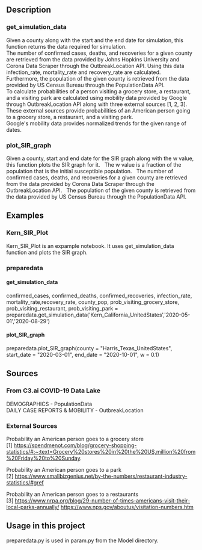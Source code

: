 ## Description
### get_simulation_data
Given a county along with the start and the end date for simulation, this function returns the data required for simulation.  
The number of confirmed cases, deaths, and recoveries for a given county are retrieved from the data provided by Johns Hopkins University and Corona Data Scraper through the OutbreakLocation API. Using this data infection_rate, mortality_rate and recovery_rate are calculated.  
Furthermore, the population of the given county is retrieved from the data provided by US Census Bureau through the PopulationData API.  
To calculate probabilities of a person visiting a grocery store, a restaurant, and a visiting park are calculated using mobility data provided by Google through OutbreakLocation API along with three external sources [1, 2, 3]. These external sources provide probabilities of an American person going to a grocery store, a restaurant, and a visiting park.  
Google's mobility data provides normalized trends for the given range of dates. 

### plot_SIR_graph
Given a county, start and end date for the SIR graph along with the w value, this function plots the SIR graph for it.  
The w value is a fraction of the population that is the initial susceptible population.  
The number of confirmed cases, deaths, and recoveries for a given county are retrieved from the data provided by Corona Data Scraper through the OutbreakLocation API.  
The population of the given county is retrieved from the data provided by US Census Bureau through the PopulationData API. 

## Examples
### Kern_SIR_Plot
Kern_SIR_Plot is an expample notebook. It uses get_simulation_data function and plots the SIR graph.  

### preparedata
#### get_simulation_data
confirmed_cases, confirmed_deaths, confirmed_recoveries, infection_rate, mortality_rate,recovery_rate, county_pop, prob_visiting_grocery_store, prob_visiting_restaurant, prob_visiting_park = preparedata.get_simulation_data('Kern_California_UnitedStates','2020-05-01','2020-08-29')

#### plot_SIR_graph
preparedata.plot_SIR_graph(county = "Harris_Texas_UnitedStates", start_date = "2020-03-01", end_date = "2020-10-01", w = 0.1)


## Sources
### From C3.ai COVID-19 Data Lake
DEMOGRAPHICS - PopulationData  
DAILY CASE REPORTS & MOBILITY - OutbreakLocation

### External Sources
Probability an American person goes to a grocery store  
[1] https://spendmenot.com/blog/grocery-shopping-statistics/#:~:text=Grocery%20stores%20in%20the%20US,million%20from%20Friday%20to%20Sunday.  

Probability an American person goes to a park  
[2] https://www.smallbizgenius.net/by-the-numbers/restaurant-industry-statistics/#gref  

    
Probability an American person goes to a restaurants  
[3] https://www.nrpa.org/blog/29-number-of-times-americans-visit-their-local-parks-annually/ https://www.nps.gov/aboutus/visitation-numbers.htm

## Usage in this project
preparedata.py is used in param.py from the Model directory. 
 
